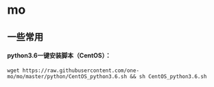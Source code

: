 # mo
## 一些常用

#### python3.6一键安装脚本（CentOS）：
```shell
wget https://raw.githubusercontent.com/one-mo/mo/master/python/CentOS_python3.6.sh && sh CentOS_python3.6.sh
